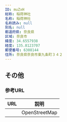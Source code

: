 ```yaml
---
ID: muZxH
総称: 稲荷神社
名称: 稲荷神社
名称読み: null
別名: null
都道府県: 奈良県
区域: 奈良市
緯度: 34.6557938
経度: 135.8123707
郵便番号: 6308144
住所: 奈良県奈良市東九条町３４２
---
```


## その他

### 参考URL

| URL | 説明          |
| --- | ------------- |
|     | OpenStreetMap |
